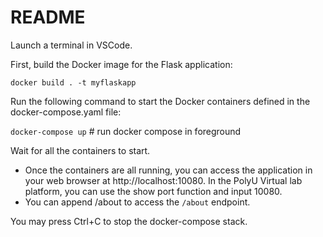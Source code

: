 # README
Launch a terminal in VSCode.

First, build the Docker image for the Flask application:

`docker build . -t myflaskapp`

Run the following command to start the Docker containers defined in the docker-compose.yaml file:

`docker-compose up` # run docker compose in foreground

Wait for all the containers to start.

- Once the containers are all running, you can access the application in your web browser at http://localhost:10080. In the PolyU Virtual lab platform, you can use the show port function and input 10080.
- You can append /about to access the `/about` endpoint.

You may press Ctrl+C to stop the docker-compose stack.

 
